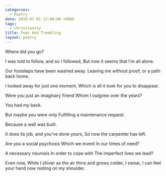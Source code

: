 ```yaml
---
categories:
  - Poetry
date: 2019-07-01 12:00:00 +0000
tags:
  - Christianity
title: Fear And Trembling
layout: poetry
---
```


Where did you go?

I was told to follow, and so I followed,
But now it seems that I'm all alone.

Our footsteps have been washed away.
Leaving me without proof, or a path back home.

I looked away for just one moment,
Which is all it took for you to disappear.

Were you just an imaginary friend
Whom I outgrew over the years?

You had my back.

But maybe you were only
Fulfilling a maintenance request.

Because a wall was built.

It does its job, and you've done yours,
So now the carpenter has left.

Are you a social psychosis
Which we invent
In our times of need?

A necessary neurosis
In order to cope with
The imperfect lives we lead?

Even now,
While I shiver as the air thins and grows colder,
I swear,
I can feel your hand now resting on my shoulder.
